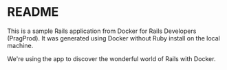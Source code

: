 # README

This is a sample Rails application from Docker for Rails Developers (PragProd). It was generated using Docker without Ruby install on the local machine.

We're using the app to discover the wonderful world of Rails with Docker.
